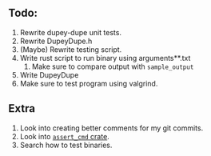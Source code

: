## Todo:
1. Rewrite dupey-dupe unit tests.
2. Rewrite DupeyDupe.h
3. (Maybe) Rewrite testing script.
4. Write rust script to run binary using arguments**.txt
   1. Make sure to compare output with ```sample_output```
5. Write DupeyDupe
6. Make sure to test program using valgrind.

## Extra
1. Look into creating better comments for my git commits.
2. Look into [```assert_cmd``` crate](https://lib.rs/crates/assert_cmd).
3. Search how to test binaries.